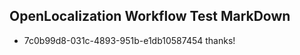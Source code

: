 ## OpenLocalization Workflow Test MarkDown
* 7c0b99d8-031c-4893-951b-e1db10587454 thanks!

<!--HONumber=Jul16_HO4-->


